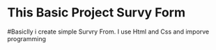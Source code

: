 # This Basic Project Survy Form

#Basiclly i create simple Survry From. I use Html and Css and imporve programming
